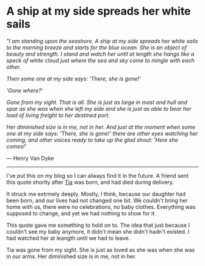 # A ship at my side spreads her white sails

*"I am standing upon the seashore. A ship at my side spreads her white sails to the morning breeze and starts for the blue ocean. She is an object of beauty and strength. I stand and watch her until at length she hangs like a speck of white cloud just where the sea and sky come to mingle with each other.*

*Then some one at my side says: 'There, she is gone!'*

*'Gone where?'*

*Gone from my sight. That is all. She is just as large in mast and hull and spar as she was when she left my side and she is just as able to bear her load of living freight to her destined port.*

*Her diminished size is in me, not in her. And just at the moment when some one at my side says: 'There, she is gone!' there are other eyes watching her coming, and other voices ready to take up the glad shout: 'Here she comes!'*

— Henry Van Dyke

<!--more-->

---

I've put this on my blog so I can always find it in the future. A friend sent this quote shortly after [Tia](https://remysharp.com/search?q=tia) was born, and had died during delivery.

It struck me extrmely deeply. Mostly, I think, because our daughter had been born, and our lives had not changed one bit. We couldn't bring her home with us, there were no celebrations, no baby clothes. Everything was supposed to change, and yet we had nothing to show for it.

This quote gave me something to hold on to. The idea that just because I couldn't see my baby anymore, it didn't mean she didn't hadn't existed. I had watched her at leangth until we had to leave.

Tia was gone from my sight. She is just as loved as she was when she was in our arms. Her diminished size is in me, not in her.